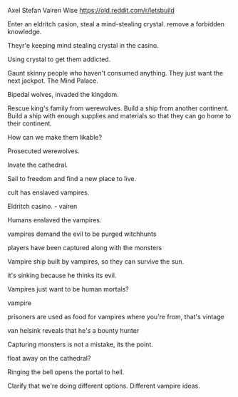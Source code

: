 Axel
Stefan
Vairen
Wise
https://old.reddit.com/r/letsbuild


Enter an eldritch casion, steal a mind-stealing crystal.
remove a forbidden knowledge.

Theyr'e keeping mind stealing crystal in the casino.

Using crystal to get them addicted.

Gaunt skinny people who haven't consumed anything.
They just want the next jackpot.
The Mind Palace.

Bipedal wolves, invaded the kingdom.

Rescue king's family from werewolves. 
Build a ship from another continent.
Build a ship with enough supplies and materials so that they can go home to their continent.

How can we make them likable?

Prosecuted werewolves.

Invate the cathedral.

Sail to freedom and find a new place to live.

cult has enslaved vampires.


Eldritch casino. - vairen

Humans enslaved the vampires.

vampires demand the evil to be purged
witchhunts

players have been captured along with the monsters


Vampire ship built by vampires, so they can survive the sun.

it's sinking because he thinks its evil.

Vampires just want to be human mortals?

vampire 

prisoners are used as food for vampires
where you're from, that's vintage

van helsink reveals that he's a bounty hunter

Capturing monsters is not a mistake, its the point.

float away on the cathedral?

Ringing the bell opens the portal to hell.

Clarify that we're doing different options.
Different vampire ideas.

